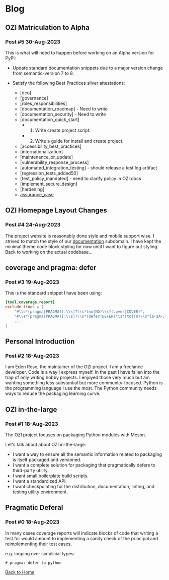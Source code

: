 # Blog

## OZI Matriculation to Alpha

### Post #5 30-Aug-2023

This is what will need to happen before working on an Alpha version for PyPI:
* Update standard documentation snippets due to a major version change from semantic-version 7 to 8.
* Satisfy the following Best Practices silver attestations:

  * [dco]
  * [governance]
  * [roles_responsibilities]
  * [documentation_roadmap] - Need to write
  * [documentation_security] - Need to write
  * [documentation_quick_start]
    * 1. Write create project script.
    * 2. Write a guide for install and create project.
  * [accessibility_best_practices]
  * [internationalization]
  * [maintenance_or_update]
  * [vulnerability_response_process]
  * [automated_integration_testing] - should release a test log artifact
  * [regression_tests_added50]
  * [test_policy_mandated] - need to clarify policy in OZI.docs
  * [implement_secure_design]
  * [hardening]
  * [assurance_case](https://github.com/coreinfrastructure/best-practices-badge/blob/main/docs/security.md)

## OZI Homepage Layout Changes

### Post #4 24-Aug-2023

The project website is reasonably done style and mobile support wise.
I strived to match the style of our [documentation](https://docs.oziproject.dev/) subdomain.
I have kept the minimal theme code block styling for now until I want to figure out styling.
Back to working on the actual codebase...

## coverage and pragma: defer

### Post #3 19-Aug-2023

This is the standard snippet I have been using:

```toml
[tool.coverage.report]
exclude_lines = [
    "#\\s*(pragma|PRAGMA)[:\\s]?\\s*(no|NO)\\s*(cover|COVER)",
    "#\\s*(pragma|PRAGMA)[:\\s]?\\s*(defer|DEFER)\\s*(to|TO)\\s*[a-zA-Z0-9_]*",
    ...
]
```

## Personal Introduction

### Post #2 18-Aug-2023

I am Eden Rose, the maintainer of the OZI project.
I am a freelance developer. Code is a way I express myself.
In the past I have fallen into the trap of only writing hobby projects.
I enjoyed those very much but am wanting something less substantial but more community-focused.
Python is the programming language I use the most.
The Python community needs ways to reduce the packaging learning curve.

## OZI in-the-large

### Post #1 18-Aug-2023

The OZI project focuses on packaging Python modules with Meson.

Let's talk about about OZI in-the-large:

* I want a way to ensure all the semantic information related to packaging is itself packaged and versioned.
* I want a complete solution for packaging that pragmatically defers to third-party utility.
* I want small boilerplate build scripts.
* I want a standardized API.
* I want checkpointing for the distribution, documentation, linting, and testing utility environment.

## Pragmatic Deferal

### Post #0 18-Aug-2023

In many cases coverage reports will indicate blocks of code that writing a test for would amount to
implementing a sanity check of the principal and reimplementing their test cases.

e.g. looping over simplicial types:

```python3
# pragma: defer to python
```

[Back to Home](./README.md)
